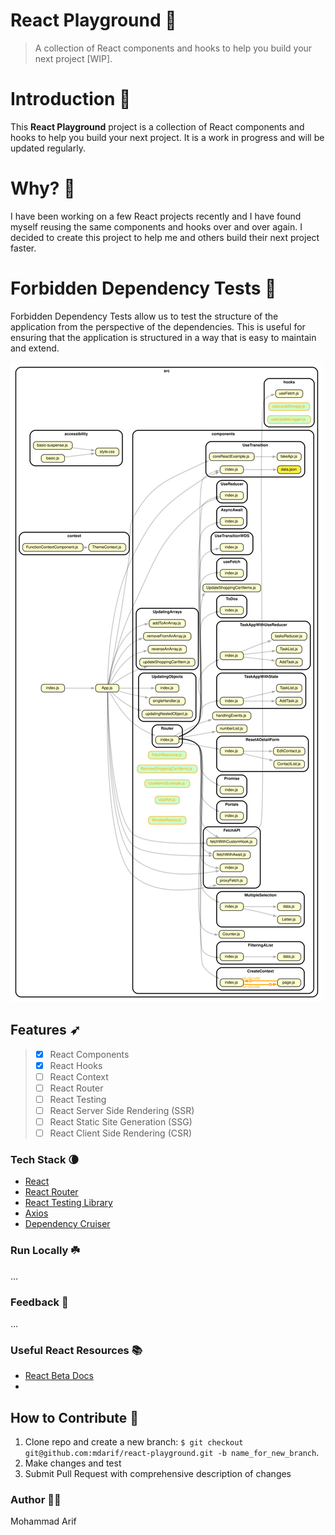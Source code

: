 # React Playground 🚀

> A collection of React components and hooks to help you build your next project [WIP].

# Introduction 🏓

This **React Playground** project is a collection of React components and hooks to help you build your next project. It is a work in progress and will be updated regularly.

# Why? 🤔

I have been working on a few React projects recently and I have found myself reusing the same components and hooks over and over again. I decided to create this project to help me and others build their next project faster.

# Forbidden Dependency Tests 🚫

Forbidden Dependency Tests allow us to test the structure of the application from the perspective of the dependencies. This is useful for ensuring that the application is structured in a way that is easy to maintain and extend.

![Dependency Tress](./src/assets/svg/dependency-graph.svg)


## Features ➶
> - [x] React Components
> - [x] React Hooks
> - [ ] React Context
> - [ ] React Router
> - [ ] React Testing
> - [ ] React Server Side Rendering (SSR)
> - [ ] React Static Site Generation (SSG)
> - [ ] React Client Side Rendering (CSR)

### Tech Stack 🌘

- [React](https://reactjs.org/)
- [React Router](https://reactrouter.com/)
- [React Testing Library](https://testing-library.com/docs/react-testing-library/intro/)
- [Axios](https://axios-http.com/)
- [Dependency Cruiser](https://github.com/sverweij/dependency-cruiser)

### Run Locally ☘️
...

### Feedback 📝
...

### Useful React Resources 📚
- [React Beta Docs](https://beta.reactjs.org/)
- 

**How to Contribute** 🤝
---

1. Clone repo and create a new branch: `$ git checkout git@github.com:mdarif/react-playground.git -b name_for_new_branch`.
2. Make changes and test
3. Submit Pull Request with comprehensive description of changes

### Author 👨‍💻
Mohammad Arif
